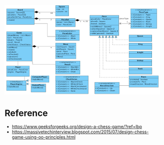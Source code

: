 
![img.png](assests/img.png)

# Reference
- https://www.geeksforgeeks.org/design-a-chess-game/?ref=lbp
- https://massivetechinterview.blogspot.com/2015/07/design-chess-game-using-oo-principles.html